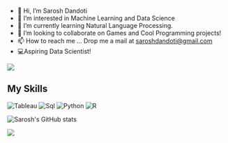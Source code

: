 - 👋 Hi, I’m Sarosh Dandoti
- 👀 I’m interested in Machine Learning and Data Science
- 🌱 I’m currently learning Natural Language Processing.
- 💞️ I’m looking to collaborate on Games and Cool Programming projects!
- 📫 How to reach me ... Drop me a mail at saroshdandoti@gmail.com
- 💻Aspiring Data Scientist! 
  
![](https://komarev.com/ghpvc/?username=SaroshZDandoti)



## My Skills
![Tableau](https://img.shields.io/badge/Tableau-Analysis-orange)
![Sql](https://img.shields.io/badge/MySql-DBMS-yellow)
![Python](https://img.shields.io/badge/Python-.-green)
![R](https://img.shields.io/badge/R-stats-blue)

![Sarosh's GitHub stats](https://github-readme-stats.vercel.app/api?username=SaroshZDandoti&show_icons=true&theme=radical) 






<a href="https://github.com/SaroshZDandoti">
  <img align="center" src="https://github-readme-stats.anuraghazra1.vercel.app/api/top-langs/?username=SaroshZDandoti&layout=compact&theme=radical" />
</a>



<!---
SaroshZDandoti/SaroshZDandoti is a ✨ special ✨ repository because its `README.md` (this file) appears on your GitHub profile.
You can click the Preview link to take a look at your changes.
--->
